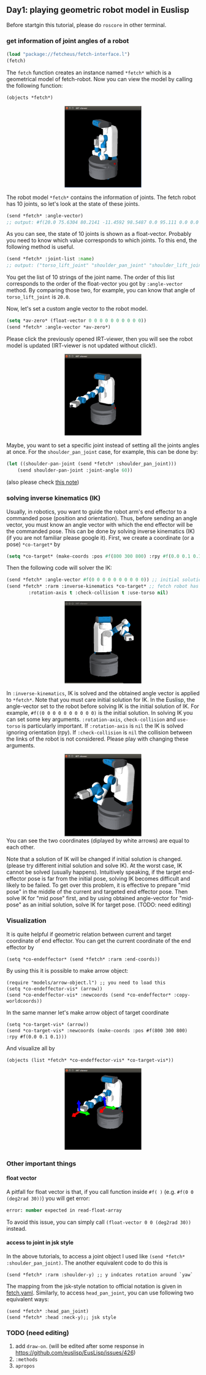 ## Day1: playing geometric robot model in Euslisp
Before startgin this tutorial, please do `roscore` in other terminal. 

### get information of joint angles of a robot

```lisp
(load "package://fetcheus/fetch-interface.l") 
(fetch) 
```
The `fetch` function creates an instance named `*fetch*` which is a geometrical model of fetch-robot. Now you can view the model by calling the following function:
```lisp
(objects *fetch*)
```
<div align="center">
<img src="https://raw.githubusercontent.com/HiroIshida/quick_tutorial/master/images/day1_1.png" alt="none" title="day1_1" width="200">
</div>

The robot model `*fetch*` contains the information of joints. The fetch robot has 10 joints, so let's look at the state of these joints.
```lisp
(send *fetch* :angle-vector)
;; output: #f(20.0 75.6304 80.2141 -11.4592 98.5487 0.0 95.111 0.0 0.0 0.0)
```
As you can see, the state of 10 joints is shown as a float-vector. Probably you need to know which value corresponds to which joints. To this end, the following method is useful.
```lisp
(send *fetch* :joint-list :name)
;; output: ("torso_lift_joint" "shoulder_pan_joint" "shoulder_lift_joint" "upperarm_roll_joint" "elbow_flex_joint" "forearm_roll_joint" "wrist_flex_joint" "wrist_roll_joint" "head_pan_joint" "head_tilt_joint")
```
You get the list of 10 strings of the joint name. The order of this list corresponds to the order of the float-vector you got by `:angle-vector` method. By comparing those two, for example, you can know that angle of `torso_lift_joint` is `20.0`.

Now, let's set a custom angle vector to the robot model. 
```lisp
(setq *av-zero* (float-vector 0 0 0 0 0 0 0 0 0 0))
(send *fetch* :angle-vector *av-zero*)
```
Please click the previously opened IRT-viewer, then you will see the robot model is updated (IRT-viewer is not updated without click!). 
<div align="center">
<img src="https://raw.githubusercontent.com/HiroIshida/quick_tutorial/master/images/day1_2.png" alt="none" title="day1_2" width="200">
</div>

Maybe, you want to set a specific joint instead of setting all the joints angles at once. For the `shoulder_pan_joint` case, for example, this can be done by:
```lisp
(let ((shoulder-pan-joint (send *fetch* :shoulder_pan_joint)))
    (send shoulder-pan-joint :joint-angle 60))
```
(also please check [this note](#access-to-joint-in-jsk-style))

### solving inverse kinematics (IK)
Usually, in robotics, you want to guide the robot arm's end effector to a commanded pose (position and orientation). Thus, before sending an angle vector, you must know an angle vector with which the end effector will be the commanded pose. This can be done by solving inverse kinematics (IK) (if you are not familiar please google it). First, we create a coordinate (or a pose) `*co-target*` by
```lisp
(setq *co-target* (make-coords :pos #f(800 300 800) :rpy #f(0.0 0.1 0.1))) ;; #f(..) is a float-vector
```
Then the following code will solver the IK:
```lisp
(send *fetch* :angle-vector #f(0 0 0 0 0 0 0 0 0 0)) ;; initial solution
(send *fetch* :rarm :inverse-kinematics *co-target* ;; fetch robot has only :rarm. PR2 had both :larm and :rarm
        :rotation-axis t :check-collision t :use-torso nil)
```
<div align="center">
<img src="https://raw.githubusercontent.com/HiroIshida/quick_tutorial/master/images/day1_4.png" alt="none" title="day1_4" width="200">
</div>

In `:inverse-kinematics`, IK is solved and the obtained angle vector is applied to ` *fetch* `. Note that you must care initial solution for IK. In the Euslisp, the angle-vector set to the robot before solving IK is the initial solution of IK. For example, `#f((0 0 0 0 0 0 0 0 0 0)` is the initial solution. In solving IK you can set some key arguments. `:rotation-axis`, `check-collision` and `use-torso` is particularly important. If `:rotation-axis` is `nil` the IK is solved ignoring orientation (rpy). If `:check-collision` is `nil` the collision between the links of the robot is not considered. Please play with changing these arguments. 

<div align="center">
<img src="https://raw.githubusercontent.com/HiroIshida/quick_tutorial/master/images/day1_6.png" alt="none" title="day1_6" width="200">
</div>
You can see the two coordinates (diplayed by white arrows) are equal to each other.

Note that a solution of IK will be changed if initial solution is changed. (please try different initial solution and solve IK). At the worst case, IK cannot be solved (usually happens). Intuitively speaking, if the target end-effector pose is far from the initial pose, solving IK becomes difficult and likely to be failed. To get over this problem, it is effective to prepare "mid pose" in the middle of the current and targeted end effector pose. Then solve IK for "mid pose" first, and by using obtained angle-vector for "mid-pose" as an initial solution, solve IK for target pose. (TODO: need editing)

### Visualization 
It is quite helpful if geometric relation between current and target coordinate of end effector. You can get the current coordinate of the end effector by 
```
(setq *co-endeffector* (send *fetch* :rarm :end-coords))
```
By using this it is possible to make arrow object:
```
(require "models/arrow-object.l") ;; you need to load this 
(setq *co-endeffector-vis* (arrow))
(send *co-endeffector-vis* :newcoords (send *co-endeffector* :copy-worldcoords))
```
In the same manner let's make arrow object of target coordinate
```
(setq *co-target-vis* (arrow))
(send *co-target-vis* :newcoords (make-coords :pos #f(800 300 800) :rpy #f(0.0 0.1 0.1)))
```
And visualize all by
```
(objects (list *fetch* *co-endeffector-vis* *co-target-vis*))
```
<div align="center">
<img src="https://raw.githubusercontent.com/HiroIshida/quick_tutorial/master/images/vis.png" alt="none" title="vis" width="200">
</div>


### Other important things
#### float vector 

A pitfall for float vector is that, if you call function inside `#f( )` (e.g. `#f(0 0 (deg2rad 30))`) you will get error:
```lisp
error: number expected in read-float-array
```
To avoid this issue, you can simply call `(float-vector 0 0 (deg2rad 30))` instead.

#### access to joint in jsk style 

In the above tutorials, to access a joint object I used like `(send *fetch* :shoulder_pan_joint)`. The another equivalent code to do this is 
```
(send *fetch* :rarm :shoulder-y) ;; y indcates rotation around `yaw` 
```
The mapping from the jsk-style notation to official notation is given in [fetch.yaml](https://github.com/jsk-ros-pkg/jsk_robot/blob/master/jsk_fetch_robot/fetcheus/fetch.yaml). Similarly, to access `head_pan_joint`, you can use following two equivalent ways:
```
(send *fetch* :head_pan_joint)
(send *fetch* :head :neck-y);; jsk style
```

### TODO (need editing)
1. add `draw-on`. (will be edited after some response in  https://github.com/euslisp/EusLisp/issues/426)
2. `:methods`
3. `apropos`
